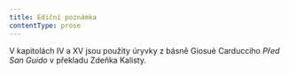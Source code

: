 ```yaml
---
title: Ediční poznámka
contentType: prose
---
```


<section>

V kapitolách IV a XV jsou použity úryvky z básně Giosuè Carducciho _Před San Guido_ v překladu Zdeňka Kalisty.

</section>
